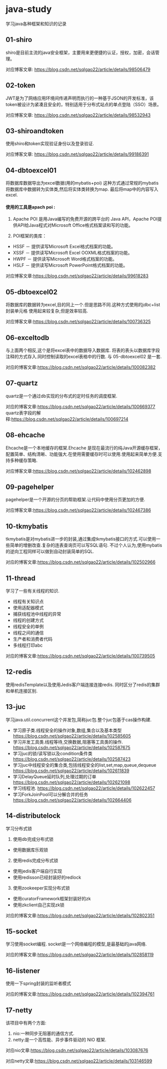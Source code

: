# java-study
学习java各种框架和知识的记录
## 01-shiro
shiro是目前主流的java安全框架，主要用来更便捷的认证，授权，加密，会话管理。

对应博客文章: https://blog.csdn.net/sqlgao22/article/details/98506479

## 02-token
JWT是为了网络应用环境间传递声明而执行的一种基于JSON的开发标准，该token被设计为紧凑且安全的，特别适用于分布式站点的单点登陆（SSO）场景。

对应博客文章: https://blog.csdn.net/sqlgao22/article/details/98532943

## 03-shiroandtoken
使用shiro和token实现验证身份以及登录验证.

对应博客文章: https://blog.csdn.net/sqlgao22/article/details/99186391

## 04-dbtoexcel01
将数据库数据导出为excel数据(用的mybatis+poi)
这种方式通过常规的mybatis将数据库中数据转为实体类,然后将实体类转换为map.
最后将map中的内容写入excel.
#### 使用的工具是apach poi :
1. Apache POI 是用Java编写的免费开源的跨平台的 Java API，Apache POI提供API给Java程式对Microsoft Office格式档案读和写的功能。

2. POI框架的类库：
- HSSF － 提供读写Microsoft Excel格式档案的功能。
- XSSF － 提供读写Microsoft Excel OOXML格式档案的功能。
- HWPF － 提供读写Microsoft Word格式档案的功能。
- HSLF － 提供读写Microsoft PowerPoint格式档案的功能。

对应博客文章:https://blog.csdn.net/sqlgao22/article/details/99618283

## 05-dbtoexcel02
将数据库的数据转为excel,目的同上一个.但是思路不同.这种方式使用的jdbc+list封装单元格
使用起来较复杂,但是效率较高.

对应博客文章:https://blog.csdn.net/sqlgao22/article/details/100736325

## 06-exceltodb
与上面两个相反,这个是将excel表中的数据导入数据库.
将表的表头以数据库字段注释的方式存入.同时控制读取的excel表格中的行数.
与  05-dbtoexcel02  是一套.

对应的博客文章:https://blog.csdn.net/sqlgao22/article/details/100082382

## 07-quartz
quartz是一个通过db实现的分布式的定时任务的调度框架.

对应的博客文章:https://blog.csdn.net/sqlgao22/article/details/100669377
quartz表字段的解释:https://blog.csdn.net/sqlgao22/article/details/100697214

## 08-ehcache
Ehcache是一个本地缓存的框架.Ehcache 是现在最流行的纯Java开源缓存框架，配置简单、结构清晰、功能强大.在使用需要缓存时可以使用.使用起来简单方便.支持多种缓存策略.

对应博客文章:https://blog.csdn.net/sqlgao22/article/details/102462898

## 09-pagehelper
pagehelper是一个开源的分页的帮助框架.让代码中使用分页更加的方便.

对应博客文章:https://blog.csdn.net/sqlgao22/article/details/102467386

## 10-tkmybatis
tkmybatis是对mybatis进一步的封装,通过集成tkmybatis接口的方式.可以使用一些简单的增删改查.复杂的连表查询页可以写SQL语句.
不过个人认为,使用mybatis的逆向工程同样可以做到自动封装简单的SQL.

对应的博客文章:https://blog.csdn.net/sqlgao22/article/details/102502966

## 11-thread
学习了一些有关线程的知识.
- 线程有关知识点
- 使用适配器模式
- 捕获线程池中线程的异常
- 线程的创建方式
- 线程安全的单例
- 线程之间的通信
- 生产者和消费者代码
- 多线程打印abc

对应的博客文章:https://blog.csdn.net/sqlgao22/article/details/100739505

## 12-redis
使用redisTemplate以及使用Jedis客户端连接连接redis.
同时区分了redis的集群和单机连接区别.

## 13-juc
学习java.util.concurrent这个并发包,简称juc包.整个juc包基于cas操作构建.
- 学习原子类.线程安全的操作对象,数组,集合以及基本类型
https://blog.csdn.net/sqlgao22/article/details/102585605
- 学习并发工具类.线程等待,交换数据,阻塞等工具类的操作.
https://blog.csdn.net/sqlgao22/article/details/102587675
- 学习juc的锁/读写锁以及condition条件类
https://blog.csdn.net/sqlgao22/article/details/102587423
- 学习juc中线程安全的集合类,包括线程安全的list,set,map,queue,dequeue
https://blog.csdn.net/sqlgao22/article/details/102611839
- 学习DelayQueue延时队列,处理过期的订单
https://blog.csdn.net/sqlgao22/article/details/102621098
- 学习线程池.
https://blog.csdn.net/sqlgao22/article/details/102622457
- 学习ForkJoinPool可以分解合并的任务
https://blog.csdn.net/sqlgao22/article/details/102664406

## 14-distributelock
学习分布式锁
1. 使用db完成分布式锁
- 使用数据库乐观锁

2. 使用redis完成分布式锁
- 使用jedis客户端自行实现
- 使用redisson已经封装好的redlock

3. 使用zookeeper实现分布式锁
- 使用curatorFramework框架封装好的zk
- 使用zkclient自己实现zk锁

对应的博客文章:https://blog.csdn.net/sqlgao22/article/details/102802351

## 15-socket
学习使用socket编程.
socket是一个网络编程的模型,是最基础的java网络.

对应的博客文章:https://blog.csdn.net/sqlgao22/article/details/102858119

## 16-listener
使用一下spring封装的监听者模式

对应的博客文章:https://blog.csdn.net/sqlgao22/article/details/102394761

## 17-netty
该项目中有两个方面:
1. nio:一种同步无阻塞的通信方式.
2. netty:是一个高性能、异步事件驱动的 NIO 框架.

对应nio文章:https://blog.csdn.net/sqlgao22/article/details/103087676

对应netty文章:https://blog.csdn.net/sqlgao22/article/details/103146599














